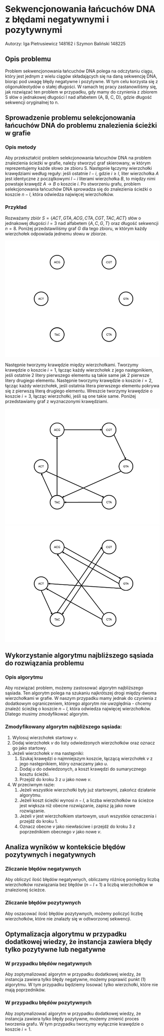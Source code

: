# Sekwencjonowania łańcuchów DNA z błędami negatywnymi i pozytywnymi

Autorzy: Iga Pietrusiewicz 148162 i Szymon Baliński 148225

## Opis problemu
Problem sekwencjonowania łańcuchów DNA polega na odczytaniu ciągu, który jest jednym z wielu ciągów składających się na daną sekwencję DNA, biorąc pod uwagę błędy negatywne i pozytywne. W tym celu korzysta się z oligonukleotydów o stałej długości. W ramach tej pracy zastanowiliśmy się, jak rozwiązać ten problem w przypadku, gdy mamy do czynienia z zbiorem S słów o jednakowej długości l nad alfabetem {A, B, C, D}, gdzie długość sekwencji oryginalnej to n.

## Sprowadzenie problemu selekcjonowania łańcuchów DNA do problemu znalezienia ścieżki w grafie

### Opis metody
Aby przekształcić problem selekcjonowania łańcuchów DNA na problem znalezienia ścieżki w grafie, należy stworzyć graf skierowany, w którym reprezentujemy każde słowo ze zbioru S. Następnie łączymy wierzchołki krawędziami według reguły: jeśli ostatnie $l-i$, gdzie $i \ge l$, liter wierzchołka $A$ jest identyczne z początkowymi $l-i$ literami wierzchołka $B$, to między nimi powstaje krawędź $A \rightarrow B$ o koszcie $i$. Po stworzeniu grafu, problem selekcjonowania łańcuchów DNA sprowadza się do znalezienia ścieżki o koszcie $n-l$, która odwiedza najwięcej wierzchołków.

### Przykład
Rozważamy zbiór $S = \{ACT, GTA, ACG, CTA, CGT, TAC, ACT\}$ słów o jednakowej długości $l=3$ nad alfabetem $\{A, C, G, T\}$ oraz długość sekwencji $n=8$. Poniżej przedstawiliśmy graf $G$ dla tego zbioru, w którym każdy wierzchołek odpowiada jednemu słowu w zbiorze.

![Graf G bez krawędzi](figures/graf1.PNG)

Następnie tworzymy krawędzie między wierzchołkami. Tworzymy krawędzie o koszcie $i=1$, łącząc każdy wierzchołek z jego następnikiem, jeśli ostatnie 2 litery pierwszego elementu są takie same jak 2 pierwsze litery drugiego elementu. Następnie tworzymy krawędzie o koszcie $i=2$, łącząc każdy wierzchołek, jeśli ostatnia litera pierwszego elementu pokrywa się z pierwszą literą drugiego elementu. Wreszcie tworzymy krawędzie o koszcie $i=3$, łącząc wierzchołki, jeśli są one takie same. Poniżej przedstawiamy graf z wyznaczonymi krawędziami.

![Graf G z krawędziami o koszcie $i=1$](figures/graf2.PNG)
![Graf G z krawędziami o koszcie $i=2$](figures/graf3.png)

## Wykorzystanie algorytmu  najbliższego sąsiada do rozwiązania problemu

### Opis algorytmu
Aby rozwiązać problem, możemy zastosować algorytm najbliższego sąsiada. Ten algorytm polega na szukaniu najkrótszej drogi między dwoma wierzchołkami w grafie. W naszym przypadku mamy jednak do czynienia z dodatkowym ograniczeniem, którego algorytm nie uwzględnia - chcemy znaleźć ścieżkę o koszcie $n-l$, która odwiedza najwięcej wierzchołków. Dlatego musimy zmodyfikować algorytm.

### Zmodyfikowany algorytm najbliższego sąsiada:
1. Wylosuj wierzchołek startowy $v$.
2. Dodaj wierzchołek $v$ do listy odwiedzonych wierzchołków oraz oznacz go jako startowy.
3. Jeżeli wierzchołek $v$ ma następniki:
    1. Szukaj krawędzi o najmniejszym koszcie, łączącą wierzchołek $v$ z jego następnikiem, który oznaczamy jako $u$.
    2. Dodaj $u$ do odwiedzonych, a koszt krawędzi do sumarycznego kosztu ścieżki.
    3. Przejdź do kroku 3 z $u$ jako nowe $v$.
4. W przeciwnym razie:
    1. Jeżeli wszystkie wierzchołki były już startowymi, zakończ działanie algorytmu.
    2. Jeżeli koszt ścieżki wynosi $n-l$, a liczba wierzchołków na ścieżce jest większa niż obecne rozwiązanie, zapisz ją jako nowe rozwiązanie. 
    3. Jeżeli $v$ jest wierzchołkiem startowym, usuń wszystkie oznaczenia i przejdź do kroku 1.
    4. Oznacz obecne $v$ jako niewłaściwe i przejdź do kroku 3 z poprzednikiem obecnego $v$ jako nowe $v$.

## Analiza wyników w kontekście błędów pozytywnych i negatywnych

### Zliczanie błędów negatywnych
Aby obliczyć ilość błędów negatywnych, obliczamy różnicę pomiędzy liczbą wierzchołków rozwiązania bez błędów ($n-l+1$) a liczbą wierzchołków w znalezionej ścieżce.

### Zliczanie błędów pozytywnych
Aby oszacować ilość błędów pozytywnych, możemy policzyć liczbę wierzchołków, które nie znalazły się w odtworzonej sekwencji.

## Optymalizacja algorytmu w przypadku dodatkowej wiedzy, że instancja zawiera błędy tylko pozytywne lub negatywne

### W przypadku błędów negatywnych
Aby zoptymalizować algorytm w przypadku dodatkowej wiedzy, że instancja zawiera tylko błędy negatywne, możemy poprawić punkt $(1)$ algorytmu. W tym przypadku będziemy losować tylko wierzchołki, które nie mają poprzedników.

### W przypadku błędów pozytywnych
Aby zoptymalizować algorytm w przypadku dodatkowej wiedzy, że instancja zawiera tylko błędy pozytywne, możemy zmienić proces tworzenia grafu. W tym przypadku tworzymy wyłącznie krawędzie o koszcie $i=1$.
